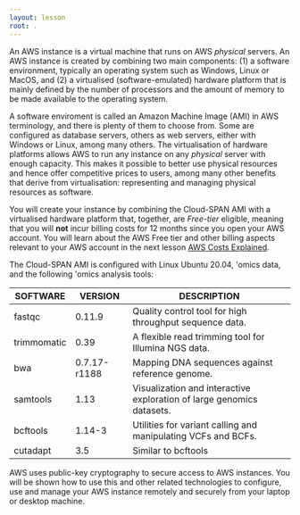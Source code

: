```yaml
---
layout: lesson
root: .
---
```

An AWS instance is a virtual machine that runs on AWS *physical* servers. An AWS instance is created by combining two main components: (1) a software environment, typically an operating system such as Windows, Linux or MacOS, and (2) a virtualised (software-emulated) hardware platform that is mainly defined by the number of processors and the amount of memory to be made available to the operating system.  

A software enviroment is called an Amazon Machine Image (AMI) in AWS terminology, and there is plenty of them to choose from. Some are configured as database servers, others as web servers, either with Windows or Linux, among many others. The virtualisation of hardware platforms allows AWS to run any instance on any *physical* server with enough capacity. This makes it possible to better use physical resources and hence offer competitive prices to users, among many other benefits that derive from virtualisation: representing and managing physical resources as software.

You will create your instance by combining the Cloud-SPAN AMI with a virtualised hardware platform that, together, are *Free-tier* eligible, meaning that you will **not** incur billing costs for 12 months since you open your AWS account. You will learn about the AWS Free tier and other billing aspects relevant to your AWS account in the next lesson [AWS Costs Explained](https://cloud-span.github.io/create-aws-instance-3-costs-explained/). 

The Cloud-SPAN AMI is configured with Linux Ubuntu 20.04, 'omics data, and the following 'omics analysis tools:

|SOFTWARE       |VERSION      |   DESCRIPTION|
|---------------|-------------|---------------|
| fastqc       | 0.11.9      |    Quality control tool for high throughput sequence data.|
| trimmomatic  | 0.39          |  A flexible read trimming tool for Illumina NGS data.|
| bwa          | 0.7.17-r1188  |  Mapping DNA sequences against reference genome.|
| samtools     | 1.13          |  Visualization and interactive exploration of large genomics datasets.|
| bcftools      |1.14-3        |  Utilities for variant calling and manipulating VCFs and BCFs.|
| cutadapt     | 3.5           |  Similar to bcftools|

AWS uses public-key cryptography to secure access to AWS instances. You will be shown how to use this and other related technologies to configure, use and manage your AWS instance remotely and securely from your laptop or desktop machine.
